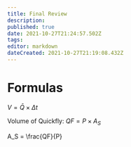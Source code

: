 ```yaml
---
title: Final Review
description: 
published: true
date: 2021-10-27T21:24:57.502Z
tags: 
editor: markdown
dateCreated: 2021-10-27T21:19:08.432Z
---
```


# Formulas

$V = \bar{Q} \times{} \Delta{}t$

Volume of Quickfly: $QF = P \times{} A_S$

A_S = \frac{QF}{P}